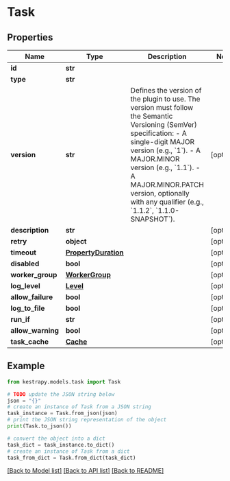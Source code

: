 # Task


## Properties

Name | Type | Description | Notes
------------ | ------------- | ------------- | -------------
**id** | **str** |  | 
**type** | **str** |  | 
**version** | **str** | Defines the version of the plugin to use.  The version must follow the Semantic Versioning (SemVer) specification:   - A single-digit MAJOR version (e.g., &#x60;1&#x60;).   - A MAJOR.MINOR version (e.g., &#x60;1.1&#x60;).   - A MAJOR.MINOR.PATCH version, optionally with any qualifier     (e.g., &#x60;1.1.2&#x60;, &#x60;1.1.0-SNAPSHOT&#x60;).  | [optional] 
**description** | **str** |  | [optional] 
**retry** | **object** |  | [optional] 
**timeout** | [**PropertyDuration**](PropertyDuration.md) |  | [optional] 
**disabled** | **bool** |  | [optional] 
**worker_group** | [**WorkerGroup**](WorkerGroup.md) |  | [optional] 
**log_level** | [**Level**](Level.md) |  | [optional] 
**allow_failure** | **bool** |  | [optional] 
**log_to_file** | **bool** |  | [optional] 
**run_if** | **str** |  | [optional] 
**allow_warning** | **bool** |  | [optional] 
**task_cache** | [**Cache**](Cache.md) |  | [optional] 

## Example

```python
from kestrapy.models.task import Task

# TODO update the JSON string below
json = "{}"
# create an instance of Task from a JSON string
task_instance = Task.from_json(json)
# print the JSON string representation of the object
print(Task.to_json())

# convert the object into a dict
task_dict = task_instance.to_dict()
# create an instance of Task from a dict
task_from_dict = Task.from_dict(task_dict)
```
[[Back to Model list]](../README.md#documentation-for-models) [[Back to API list]](../README.md#documentation-for-api-endpoints) [[Back to README]](../README.md)


